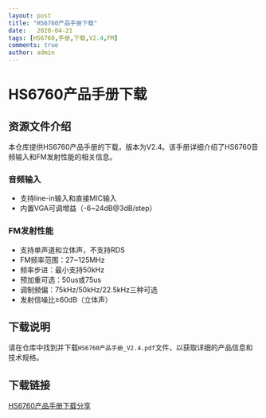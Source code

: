 ```yaml
---
layout: post
title: "HS6760产品手册下载"
date:   2020-04-21
tags: [HS6760,手册,下载,V2.4,FM]
comments: true
author: admin
---
```

# HS6760产品手册下载

## 资源文件介绍

本仓库提供HS6760产品手册的下载，版本为V2.4。该手册详细介绍了HS6760音频输入和FM发射性能的相关信息。

### 音频输入
- 支持line-in输入和直接MIC输入
- 内置VGA可调增益（-6~24dB@3dB/step）

### FM发射性能
- 支持单声道和立体声，不支持RDS
- FM频率范围：27~125MHz
- 频率步进：最小支持50kHz
- 预加重可选：50us或75us
- 调制频偏：75kHz/50kHz/22.5kHz三种可选
- 发射信噪比≥60dB（立体声）

## 下载说明

请在仓库中找到并下载`HS6760产品手册_V2.4.pdf`文件，以获取详细的产品信息和技术规格。

## 下载链接

[HS6760产品手册下载分享](https://pan.quark.cn/s/5b3f68a1d95c)